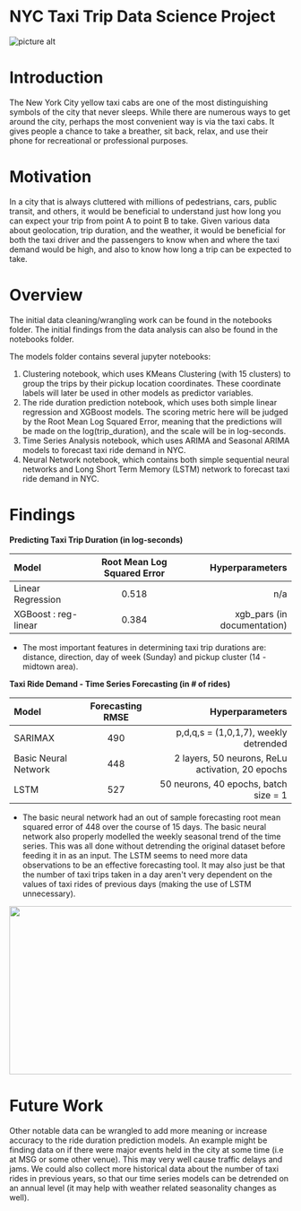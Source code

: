 # NYC Taxi Trip Data Science Project

![picture alt](http://i.huffpost.com/gen/3118218/images/o-NEW-YORK-TAXI-facebook.jpg)


# Introduction
The New York City yellow taxi cabs are one of the most distinguishing symbols of the city that never sleeps. While there are numerous ways to get around the city, perhaps the most convenient way is via the taxi cabs. It gives people a chance to take a breather, sit back, relax, and use their phone for recreational or professional purposes. 

# Motivation
In a city that is always cluttered with millions of pedestrians, cars, public transit, and others, it would be beneficial to understand just how long you can expect your trip from point A to point B to take. Given various data about geolocation, trip duration, and the weather, it would be beneficial for both the taxi driver and the passengers to know when and where the taxi demand would be high, and also to know how long a trip can be expected to take. 

# Overview

The initial data cleaning/wrangling work can be found in the notebooks folder. The initial findings from the data analysis can also be found in the notebooks folder. 

The models folder contains several jupyter notebooks: 

1. Clustering notebook, which uses KMeans Clustering (with 15 clusters) to group the trips by their pickup location coordinates. These coordinate labels will later be used in other models as predictor variables. 
2. The ride duration prediction notebook, which uses both simple linear regression and XGBoost models. The scoring metric here will be judged by the Root Mean Log Squared Error, meaning that the predictions will be made on the log(trip_duration), and the scale will be in log-seconds.
3. Time Series Analysis notebook, which uses ARIMA and Seasonal ARIMA models to forecast taxi ride demand in NYC. 
4. Neural Network notebook, which contains both simple sequential neural networks and Long Short Term Memory (LSTM) network to forecast taxi ride demand in NYC.

# Findings

**Predicting Taxi Trip Duration (in log-seconds)**

| Model | Root Mean Log Squared Error | Hyperparameters |
| :---         |     :---:      |          ---: |
| Linear Regression  | 0.518     | n/a    |
| XGBoost : reg-linear     | 0.384       | xgb_pars (in documentation)     |

- The most important features in determining taxi trip durations are: distance, direction, day of week (Sunday) and pickup cluster (14 -midtown area).

**Taxi Ride Demand - Time Series Forecasting (in # of rides)**

| Model | Forecasting RMSE | Hyperparameters |
| :---         |     :---:      |          ---: |
| SARIMAX   |  490    | p,d,q,s = (1,0,1,7), weekly detrended    |
| Basic Neural Network     | 448       | 2 layers, 50 neurons, ReLu activation, 20 epochs    |
| LSTM    | 527       |  50 neurons, 40 epochs, batch size = 1  |

- The basic neural network had an out of sample forecasting root mean squared error of 448 over the course of 15 days. The basic neural network also properly modelled the weekly seasonal trend of the time series. This was all done without detrending the original dataset before feeding it in as an input. The LSTM seems to need more data observations to be an effective forecasting tool. It may also just be that the number of taxi trips taken in a day aren't very dependent on the values of taxi rides of previous days (making the use of LSTM unnecessary).

<p align="center">
  <img src="https://user-images.githubusercontent.com/49466466/61259711-5694f580-a7b6-11e9-83ad-0da60ae5ece9.png" width="600" height="300">
</p>

# Future Work
Other notable data can be wrangled to add more meaning or increase accuracy to the ride duration prediction models. An example might be finding data on if there were major events held in the city at some time (i.e at MSG or some other venue). This may very well cause traffic delays and jams. We could also collect more historical data about the number of taxi rides in previous years, so that our time series models can be detrended on an annual level (it may help with weather related seasonality changes as well). 

